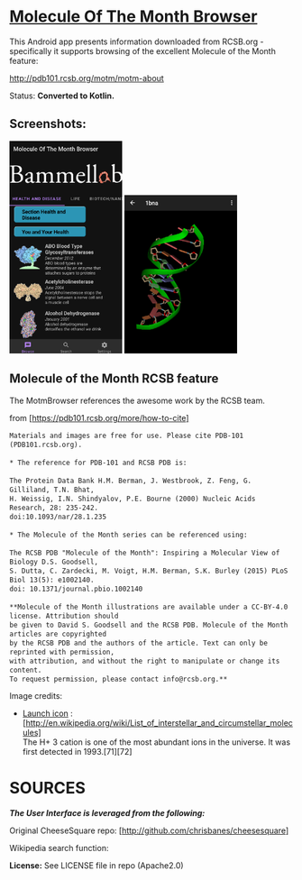# [Molecule Of The Month Browser](https://github.com/jimandreas/MotmBrowser)

This Android app presents information downloaded from RCSB.org - specifically it
supports browsing of the excellent Molecule of the Month feature:

http://pdb101.rcsb.org/motm/motm-about

Status:  <b> Converted to Kotlin. </b>

Screenshots:
------------

<img src="docs/screenshots/startup_screencap.PNG" width = 200>
<img src="docs/screenshots/1bna_screencap.PNG" width = 200>

## Molecule of the Month RCSB feature

The MotmBrowser references the awesome work by the RCSB team.

from [https://pdb101.rcsb.org/more/how-to-cite]

```
Materials and images are free for use. Please cite PDB-101 (PDB101.rcsb.org).

* The reference for PDB-101 and RCSB PDB is:

The Protein Data Bank H.M. Berman, J. Westbrook, Z. Feng, G. Gilliland, T.N. Bhat,
H. Weissig, I.N. Shindyalov, P.E. Bourne (2000) Nucleic Acids Research, 28: 235-242.
doi:10.1093/nar/28.1.235

* The Molecule of the Month series can be referenced using:

The RCSB PDB "Molecule of the Month": Inspiring a Molecular View of Biology D.S. Goodsell,
S. Dutta, C. Zardecki, M. Voigt, H.M. Berman, S.K. Burley (2015) PLoS Biol 13(5): e1002140.
doi: 10.1371/journal.pbio.1002140

**Molecule of the Month illustrations are available under a CC-BY-4.0 license. Attribution should
be given to David S. Goodsell and the RCSB PDB. Molecule of the Month articles are copyrighted
by the RCSB PDB and the authors of the article. Text can only be reprinted with permission,
with attribution, and without the right to manipulate or change its content.
To request permission, please contact info@rcsb.org.**
```

Image credits:<br>

* [Launch icon] :  <br>
    [http://en.wikipedia.org/wiki/List_of_interstellar_and_circumstellar_molecules]<br>
The H+ 3 cation is one of the most abundant ions in the universe. It was first detected in 1993.[71][72]

SOURCES
=======

<b><i>The User Interface is leveraged from the following:</i></b><br>

Original CheeseSquare repo: [http://github.com/chrisbanes/cheesesquare]

Wikipedia search function:

<b> License:</b> See LICENSE file in repo (Apache2.0)

[Launch icon]:http://commons.wikimedia.org/wiki/File:Trihydrogen-cation-3D-vdW.png


